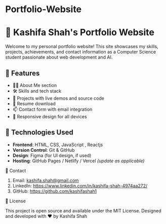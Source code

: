 # Portfolio-Website
# 💼 Kashifa Shah's Portfolio Website

Welcome to my personal portfolio website! This site showcases my skills, projects, achievements, and contact information as a Computer Science student passionate about web development and AI.

## 📌 Features

- 🧑‍💻 About Me section
- 🛠️ Skills and tech stack
- 💼 Projects with live demos and source code
- 📜 Resume download
- 📫 Contact form with email integration
- 📱 Responsive design for all devices

## 🚀 Technologies Used

- **Frontend**: HTML, CSS, JavaScript , Reactjs
- **Version Control**: Git & GitHub
- **Design**: Figma (for UI design, if used)
- **Hosting**: GitHub Pages / Netlify / Vercel *(update as applicable)*


📧 Contact

1. Email: kashifa.shah@gmail.com
2. LinkedIn: https://www.linkedin.com/in/kashifa-shah-4974aa272/
3. GitHub: https://github.com/kashifashah1

📝 License

This project is open source and available under the MIT License.
Designed and developed with ❤️ by Kashifa Shah
